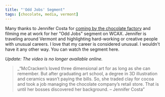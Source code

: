 ```yaml
---
title: "'Odd Jobs' Segment"
tags: [chocolate, media, vermont]
---
```


Many thanks to Jennifer Costa for [coming by the chocolate factory](http://www.wcax.com/story/27640986/odd-jobs-chocolate-sculptor) and filming me at work for her "Odd Jobs" segment on WCAX. Jennifer is traveling around Vermont and highlighting hard-working or creative people with unusual careers. I love that my career is considered unusual. I wouldn't have it any other way. You can watch the segment here.

_Update: The video is no longer available online._

> _“McCracken’s loved three dimensional art for as long as she can remember. But after graduating art school, a degree in 3D illustration and ceramics wasn’t paying the bills. So, she traded clay for cocoa and took a job managing the chocolate company’s retail store. That is until her bosses discovered her background. – Jennifer Costa”